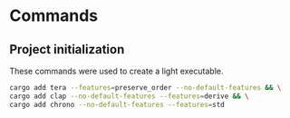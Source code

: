 # Commands

## Project initialization

These commands were used to create a light executable.

```bash
cargo add tera --features=preserve_order --no-default-features && \
cargo add clap --no-default-features --features=derive && \
cargo add chrono --no-default-features --features=std
```